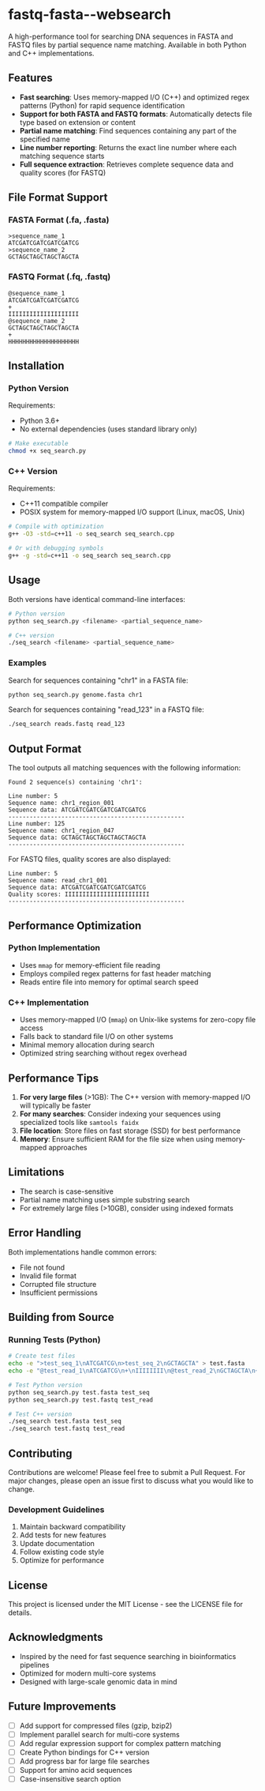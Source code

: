 # fastq-fasta--websearch


A high-performance tool for searching DNA sequences in FASTA and FASTQ files by partial sequence name matching. Available in both Python and C++ implementations.

## Features

- **Fast searching**: Uses memory-mapped I/O (C++) and optimized regex patterns (Python) for rapid sequence identification
- **Support for both FASTA and FASTQ formats**: Automatically detects file type based on extension or content
- **Partial name matching**: Find sequences containing any part of the specified name
- **Line number reporting**: Returns the exact line number where each matching sequence starts
- **Full sequence extraction**: Retrieves complete sequence data and quality scores (for FASTQ)

## File Format Support

### FASTA Format (.fa, .fasta)
```
>sequence_name_1
ATCGATCGATCGATCGATCG
>sequence_name_2
GCTAGCTAGCTAGCTAGCTA
```

### FASTQ Format (.fq, .fastq)
```
@sequence_name_1
ATCGATCGATCGATCGATCG
+
IIIIIIIIIIIIIIIIIIII
@sequence_name_2
GCTAGCTAGCTAGCTAGCTA
+
HHHHHHHHHHHHHHHHHHHH
```

## Installation

### Python Version

Requirements:
- Python 3.6+
- No external dependencies (uses standard library only)

```bash
# Make executable
chmod +x seq_search.py
```

### C++ Version

Requirements:
- C++11 compatible compiler
- POSIX system for memory-mapped I/O support (Linux, macOS, Unix)

```bash
# Compile with optimization
g++ -O3 -std=c++11 -o seq_search seq_search.cpp

# Or with debugging symbols
g++ -g -std=c++11 -o seq_search seq_search.cpp
```

## Usage

Both versions have identical command-line interfaces:

```bash
# Python version
python seq_search.py <filename> <partial_sequence_name>

# C++ version
./seq_search <filename> <partial_sequence_name>
```

### Examples

Search for sequences containing "chr1" in a FASTA file:
```bash
python seq_search.py genome.fasta chr1
```

Search for sequences containing "read_123" in a FASTQ file:
```bash
./seq_search reads.fastq read_123
```

## Output Format

The tool outputs all matching sequences with the following information:

```
Found 2 sequence(s) containing 'chr1':

Line number: 5
Sequence name: chr1_region_001
Sequence data: ATCGATCGATCGATCGATCGATCG
--------------------------------------------------
Line number: 125
Sequence name: chr1_region_047
Sequence data: GCTAGCTAGCTAGCTAGCTAGCTA
--------------------------------------------------
```

For FASTQ files, quality scores are also displayed:
```
Line number: 5
Sequence name: read_chr1_001
Sequence data: ATCGATCGATCGATCGATCGATCG
Quality scores: IIIIIIIIIIIIIIIIIIIIIIII
--------------------------------------------------
```

## Performance Optimization

### Python Implementation
- Uses `mmap` for memory-efficient file reading
- Employs compiled regex patterns for fast header matching
- Reads entire file into memory for optimal search speed

### C++ Implementation
- Uses memory-mapped I/O (`mmap`) on Unix-like systems for zero-copy file access
- Falls back to standard file I/O on other systems
- Minimal memory allocation during search
- Optimized string searching without regex overhead

## Performance Tips

1. **For very large files** (>1GB): The C++ version with memory-mapped I/O will typically be faster
2. **For many searches**: Consider indexing your sequences using specialized tools like `samtools faidx`
3. **File location**: Store files on fast storage (SSD) for best performance
4. **Memory**: Ensure sufficient RAM for the file size when using memory-mapped approaches

## Limitations

- The search is case-sensitive
- Partial name matching uses simple substring search
- For extremely large files (>10GB), consider using indexed formats

## Error Handling

Both implementations handle common errors:
- File not found
- Invalid file format
- Corrupted file structure
- Insufficient permissions

## Building from Source

### Running Tests (Python)
```bash
# Create test files
echo -e ">test_seq_1\nATCGATCG\n>test_seq_2\nGCTAGCTA" > test.fasta
echo -e "@test_read_1\nATCGATCG\n+\nIIIIIIII\n@test_read_2\nGCTAGCTA\n+\nHHHHHHHH" > test.fastq

# Test Python version
python seq_search.py test.fasta test_seq
python seq_search.py test.fastq test_read

# Test C++ version
./seq_search test.fasta test_seq
./seq_search test.fastq test_read
```

## Contributing

Contributions are welcome! Please feel free to submit a Pull Request. For major changes, please open an issue first to discuss what you would like to change.

### Development Guidelines

1. Maintain backward compatibility
2. Add tests for new features
3. Update documentation
4. Follow existing code style
5. Optimize for performance

## License

This project is licensed under the MIT License - see the LICENSE file for details.

## Acknowledgments

- Inspired by the need for fast sequence searching in bioinformatics pipelines
- Optimized for modern multi-core systems
- Designed with large-scale genomic data in mind

## Future Improvements

- [ ] Add support for compressed files (gzip, bzip2)
- [ ] Implement parallel search for multi-core systems
- [ ] Add regular expression support for complex pattern matching
- [ ] Create Python bindings for C++ version
- [ ] Add progress bar for large file searches
- [ ] Support for amino acid sequences
- [ ] Case-insensitive search option